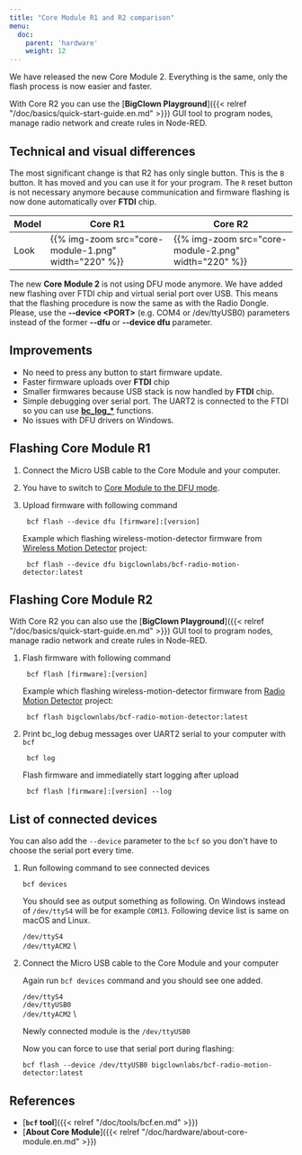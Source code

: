 ```yaml
---
title: "Core Module R1 and R2 comparison"
menu:
  doc:
    parent: 'hardware'
    weight: 12
---
```


We have released the new Core Module 2. Everything is the same, only the flash process is now easier and faster.

With Core R2 you can use the [**BigClown Playground**]({{< relref "/doc/basics/quick-start-guide.en.md" >}}) GUI tool to program nodes, manage radio network and create rules in Node-RED.

## Technical and visual differences

The most significant change is that R2 has only single button. This is the `B` button. It has moved and you can use it for your program. The `R` reset button is not necessary anymore because communication and firmware flashing is now done automatically over **FTDI** chip.

|   Model  | Core R1  |  Core R2 |
|----------|----------|----------|
|   Look   | {{% img-zoom src="core-module-1.png" width="220" %}} | {{% img-zoom src="core-module-2.png" width="220" %}} |

The new <strong>Core Module 2</strong> is not using DFU mode anymore. We have added new flashing over FTDI chip and virtual serial port over USB.
This means that the flashing procedure is now the same as with the Radio Dongle. Please, use the <strong>--device &lt;PORT&gt;</strong> (e.g. COM4 or /dev/ttyUSB0) parameters instead of the former <strong>--dfu</strong> or <strong>--device dfu</strong> parameter.

## Improvements

- No need to press any button to start firmware update.
- Faster firmware uploads over **FTDI** chip
- Smaller firmwares because USB stack is now handled by **FTDI** chip.
- Simple debugging over serial port. The UART2 is connected to the FTDI so you can use [**bc\_log\_\***](http://sdk.bigclown.com/group__bc__log.html) functions.
- No issues with DFU drivers on Windows.

## Flashing Core Module R1

1. Connect the Micro USB cable to the Core Module and your computer.
2. You have to switch to [Core Module to the DFU mode](https://www.bigclown.com/doc/firmware/toolchain-guide/#switching-core-module-into-dfu-mode).
3. Upload firmware with following command

        bcf flash --device dfu [firmware]:[version]

    Example which flashing wireless-motion-detector firmware from [Wireless Motion Detector](https://www.bigclown.com/doc/projects/radio-motion-detector/) project:

        bcf flash --device dfu bigclownlabs/bcf-radio-motion-detector:latest

## Flashing Core Module R2

With Core R2 you can also use the [**BigClown Playground**]({{< relref "/doc/basics/quick-start-guide.en.md" >}}) GUI tool to program nodes, manage radio network and create rules in Node-RED.

1. Flash firmware with following command

        bcf flash [firmware]:[version]

    Example which flashing wireless-motion-detector firmware from [Radio Motion Detector](https://www.bigclown.com/doc/projects/radio-motion-detector/) project:

        bcf flash bigclownlabs/bcf-radio-motion-detector:latest

2. Print bc_log debug messages over UART2 serial to your computer with `bcf`

        bcf log

    Flash firmware and immediatelly start logging after upload

        bcf flash [firmware]:[version] --log

## List of connected devices

You can also add the `--device` parameter to the `bcf` so you don't have to choose the serial port every time.

1. Run following command to see connected devices

    ```
    bcf devices
    ```
    You should see as output something as following. On Windows instead of `/dev/ttyS4` will be for example `COM13`. Following device list is same on macOS and Linux.

     `/dev/ttyS4` \
     `/dev/ttyACM2` \

2. Connect the Micro USB cable to the Core Module and your computer

     Again run `bcf devices` command and you should see one added.

     `/dev/ttyS4` \
     `/dev/ttyUSB0` \
     `/dev/ttyACM2` \

     Newly connected module is the `/dev/ttyUSB0`

     Now you can force to use that serial port during flashing:

     ```
     bcf flash --device /dev/ttyUSB0 bigclownlabs/bcf-radio-motion-detector:latest
     ```

## References

  * [**`bcf` tool**]({{< relref "/doc/tools/bcf.en.md" >}})
  * [**About Core Module**]({{< relref "/doc/hardware/about-core-module.en.md" >}})
